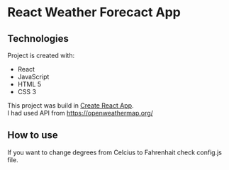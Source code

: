    
# React Weather Forecact App

## Technologies
Project is created with:
* React
* JavaScript
* HTML 5
* CSS 3

This project was build in [Create React App](https://github.com/facebook/create-react-app).  
I had used API from https://openweathermap.org/

## How to use

If you want to change degrees from Celcius to Fahrenhait check config.js file. 
